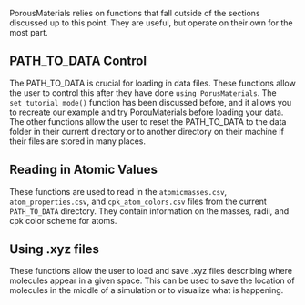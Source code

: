
PorousMaterials relies on functions that fall outside of the sections discussed up to this point. They are useful, but operate on their own for the most part.


<a id='PATH_TO_DATA-Control-1'></a>

## PATH_TO_DATA Control


The PATH_TO_DATA is crucial for loading in data files. These functions allow the user to control this after they have done `using PorusMaterials`. The `set_tutorial_mode()` function has been discussed before, and it allows you to recreate our example and try PorouMaterials before loading your data. The other functions allow the user to reset the PATH_TO_DATA to the data folder in their current directory or to another directory on their machine if their files are stored in many places.


<a id='Reading-in-Atomic-Values-1'></a>

## Reading in Atomic Values


These functions are used to read in the `atomicmasses.csv`, `atom_properties.csv`, and `cpk_atom_colors.csv` files from the current `PATH_TO_DATA` directory. They contain information on the masses, radii, and cpk color scheme for atoms.


<a id='Using-.xyz-files-1'></a>

## Using .xyz files


These functions allow the user to load and save .xyz files describing where molecules appear in a given space. This can be used to save the location of molecules in the middle of a simulation or to visualize what is happening.

